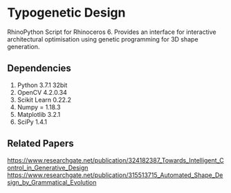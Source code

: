 Typogenetic Design
==================

RhinoPython Script for Rhinoceros 6. Provides an interface for interactive architectural optimisation 
using genetic programming for 3D shape generation.

Dependencies
------------

1. Python 3.7.1 32bit
2. OpenCV 4.2.0.34
3. Scikit Learn 0.22.2
4. Numpy = 1.18.3
5. Matplotlib 3.2.1
6. SciPy 1.4.1

Related Papers
--------------

https://www.researchgate.net/publication/324182387_Towards_Intelligent_Control_in_Generative_Design
https://www.researchgate.net/publication/315513715_Automated_Shape_Design_by_Grammatical_Evolution
